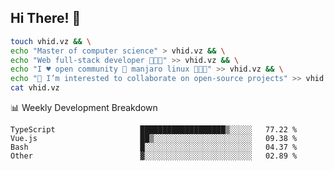 ## Hi There! 👋

```sh
touch vhid.vz && \
echo "Master of computer science" > vhid.vz && \
echo "Web full-stack developer 🙈🙉🙊" >> vhid.vz && \
echo "I ♥️ open community 🎯 manjaro linux 🎉🐍🥳" >> vhid.vz && \
echo "👯 I’m interested to collaborate on open-source projects" >> vhid.vz && \
cat vhid.vz
```
:bar_chart: Weekly Development Breakdown

<!--START_SECTION:waka-->

```text
TypeScript                   ███████████████████▒░░░░░   77.22 %
Vue.js                       ██▒░░░░░░░░░░░░░░░░░░░░░░   09.38 %
Bash                         █░░░░░░░░░░░░░░░░░░░░░░░░   04.37 %
Other                        ▓░░░░░░░░░░░░░░░░░░░░░░░░   02.89 %
```

<!--END_SECTION:waka-->
